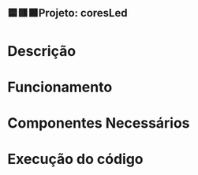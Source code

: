 ## 🟦🟥🟪Projeto: coresLed
# Descrição

# Funcionamento

# Componentes Necessários

# Execução do código

